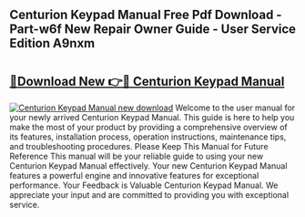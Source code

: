 ## Centurion Keypad Manual Free Pdf Download - Part-w6f New Repair Owner Guide - User Service Edition A9nxm

# <h2><a href="http://cf19569.oget.top/?id=Centurion+Keypad+Manual">🔗Download New 👉🔴 Centurion Keypad Manual</a></h2>

[![Centurion Keypad Manual new download](https://i.imgur.com/5g1atiW.png)](http://cf19569.oget.top/?id=Centurion+Keypad+Manual)
Welcome to the user manual for your newly arrived Centurion Keypad Manual. This guide is here to help you make the most of your product by providing a comprehensive overview of its features, installation process, operation instructions, maintenance tips, and troubleshooting procedures. Please Keep This Manual for Future Reference This manual will be your reliable guide to using your new Centurion Keypad Manual effectively. Your new Centurion Keypad Manual features a powerful engine and innovative features for exceptional performance. Your Feedback is Valuable Centurion Keypad Manual. We appreciate your input and are committed to providing you with exceptional service.
